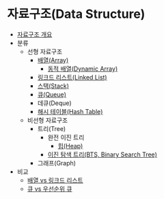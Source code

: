 # 자료구조(Data Structure)

- [자료구조 개요](./contents/Datastructure-overview.md)
- 분류
  - 선형 자료구조
    - [배열(Array)](./contents/Arrays.md)
      - [동적 배열(Dynamic Array)](./contents/Dynamic-Array.md)
    - [링크드 리스트(Linked List)](./contents/Linked-List.md)
    - [스택(Stack)](./contents/Stack.md)
    - [큐(Queue)](./contents/Queue.md)
    - 데큐(Deque)
    - [해시 테이블(Hash Table)](./contents/Hash-Table.md)
  - 비선형 자료구조
    - 트리(Tree)
      - 완전 이진 트리
        - [힙(Heap)](./contents/Heap.md)
      - [이진 탐색 트리(BTS, Binary Search Tree)](./contents/Binary-Search-Tree.md)
    - 그래프(Graph)
- 비교
  - [배열 vs 링크드 리스트](./contents/Array-vs-Linked-List.md)
  - [큐 vs 우선순위 큐](./contents/Queue-vs-Priority-Queue.md)
